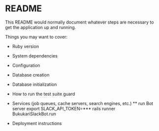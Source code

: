 # README

This README would normally document whatever steps are necessary to get the
application up and running.

Things you may want to cover:

* Ruby version

* System dependencies

* Configuration

* Database creation

* Database initialization

* How to run the test suite
guard

* Services (job queues, cache servers, search engines, etc.)
** run Bot server
export SLACK_API_TOKEN=***
rails runner BukukariSlackBot.run

* Deployment instructions

